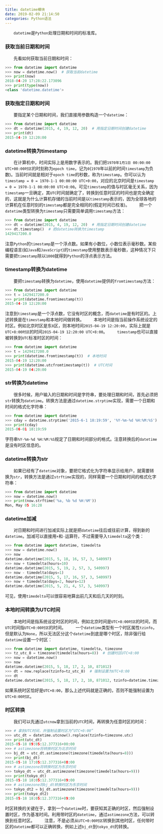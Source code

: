 ```yaml
---
title: datetime模块
date: 2019-02-09 21:14:50
categories: Python语法
---
```

&emsp;&emsp;`datetime`是`Python`处理日期和时间的标准库。

### 获取当前日期和时间

&emsp;&emsp;先看如何获取当前日期和时间：

``` python
>>> from datetime import datetime
>>> now = datetime.now()  # 获取当前datetime
>>> print(now)
2018-04-20 17:28:22.173096
>>> print(type(now))
<class 'datetime.datetime'>
```

### 获取指定日期和时间

&emsp;&emsp;要指定某个日期和时间，我们直接用参数构造一个`datetime`：

``` python
>>> from datetime import datetime
>>> dt = datetime(2015, 4, 19, 12, 20)  # 用指定日期时间创建datetime
>>> print(dt)
2015-04-19 12:20:00
```

### datetime转换为timestamp

&emsp;&emsp;在计算机中，时间实际上是用数字表示的。我们把`1970年1月1日 00:00:00 UTC+00:00时区`的时刻称为`epoch time`，记为`0`(`1970`年以前的时间`timestamp`为负数)。当前时间就是相对于`epoch time`的秒数，称为`timestamp`。你可以认为`timestamp = 0 = 1970-1-1 00:00:00 UTC+0:00`，对应的北京时间是`timestamp = 0 = 1970-1-1 08:00:00 UTC+8:00`。可见`timestamp`的值与时区毫无关系，因为`timestamp`一旦确定，其`UTC`时间就确定了，转换到任意时区的时间也是完全确定的，这就是为什么计算机存储的当前时间是以`timestamp`表示的，因为全球各地的计算机在任意时刻的`timestamp`都是完全相同的(假定时间已校准)。
&emsp;&emsp;把一个`datetime`类型转换为`timestamp`只需要简单调用`timestamp`方法：

``` python
>>> from datetime import datetime
>>> dt = datetime(2015, 4, 19, 12, 20)  # 用指定日期时间创建datetime
>>> dt.timestamp()  # 把datetime转换为timestamp
1429417200.0
```

注意`Python`的`timestamp`是一个浮点数。如果有小数位，小数位表示毫秒数。某些编程语言(如`Java`和`JavaScript`)的`timestamp`使用整数表示毫秒数，这种情况下只需要把`timestamp`除以`1000`就得到`Python`的浮点表示方法。

### timestamp转换为datetime

&emsp;&emsp;要把`timestamp`转换为`datetime`，使用`datetime`提供的`fromtimestamp`方法：

``` python
>>> from datetime import datetime
>>> t = 1429417200.0
>>> print(datetime.fromtimestamp(t))
2015-04-19 12:20:00
```

注意到`timestamp`是一个浮点数，它没有时区的概念，而`datetime`是有时区的。上述转换是在`timestamp`和本地时间做转换。
&emsp;&emsp;本地时间是指当前操作系统设定的时区。例如北京时区是东`8`区，则本地时间`2015-04-19 12:20:00`，实际上就是`UTC+8:00时区`的时间`2015-04-19 12:20:00 UTC+8:00`。
&emsp;&emsp;`timestamp`也可以直接被转换到`UTC`标准时区的时间：

``` python
>>> from datetime import datetime
>>> t = 1429417200.0
>>> print(datetime.fromtimestamp(t))  # 本地时间
2015-04-19 12:20:00
>>> print(datetime.utcfromtimestamp(t))  # UTC时间
2015-04-19 04:20:00
```

### str转换为datetime

&emsp;&emsp;很多时候，用户输入的日期和时间是字符串，要处理日期和时间，首先必须把`str`转换为`datetime`。转换方法是通过`datetime.strptime`实现，需要一个日期和时间的格式化字符串：

``` python
>>> from datetime import datetime
>>> cday = datetime.strptime('2015-6-1 18:19:59', '%Y-%m-%d %H:%M:%S')
>>> print(cday)
2015-06-01 18:19:59
```

字符串`%Y-%m-%d %H:%M:%S`规定了日期和时间部分的格式。注意转换后的`datetime`是没有时区信息的。

### datetime转换为str

&emsp;&emsp;如果已经有了`datetime`对象，要把它格式化为字符串显示给用户，就需要转换为`str`，转换方法是通过`strftime`实现的，同样需要一个日期和时间的格式化字符串：

``` python
>>> from datetime import datetime
>>> now = datetime.now()
>>> print(now.strftime('%a, %b %d %H:%M'))
Mon, May 05 16:28
```

### datetime加减

&emsp;&emsp;对日期和时间进行加减实际上就是把`datetime`往后或往前计算，得到新的`datetime`。加减可以直接用`+`和`-`运算符，不过需要导入`timedelta`这个类：

``` python
>>> from datetime import datetime, timedelta
>>> now = datetime.now()
>>> now
datetime.datetime(2015, 5, 18, 16, 57, 3, 540997)
>>> now + timedelta(hours=10)
datetime.datetime(2015, 5, 19, 2, 57, 3, 540997)
>>> now - timedelta(days=1)
datetime.datetime(2015, 5, 17, 16, 57, 3, 540997)
>>> now + timedelta(days=2, hours=12)
datetime.datetime(2015, 5, 21, 4, 57, 3, 540997)
```

可见，使用`timedelta`可以很容易地算出前几天和后几天的时刻。

### 本地时间转换为UTC时间

&emsp;&emsp;本地时间是指系统设定时区的时间，例如北京时间是`UTC+8:00时区`的时间，而`UTC`时间指`UTC+0:00时区`的时间。
&emsp;&emsp;一个`datetime`类型有一个时区属性`tzinfo`，但是默认为`None`，所以无法区分这个`datetime`到底是哪个时区，除非强行给`datetime`设置一个时区：

``` python
>>> from datetime import datetime, timedelta, timezone
>>> tz_utc_8 = timezone(timedelta(hours=8))  # 创建时区UTC+8:00
>>> now = datetime.now()
>>> now
datetime.datetime(2015, 5, 18, 17, 2, 10, 871012)
>>> dt = now.replace(tzinfo=tz_utc_8)  # 强制设置为UTC+8:00
>>> dt
datetime.datetime(2015, 5, 18, 17, 2, 10, 871012, tzinfo=datetime.timezone(datetime.timedelta(0, 28800)))
```

如果系统时区恰好是`UTC+8:00`，那么上述代码就是正确的，否则不能强制设置为`UTC+8:00时区`。

### 时区转换

&emsp;&emsp;我们可以先通过`utcnow`拿到当前的`UTC`时间，再转换为任意时区的时间：

``` python
>>> # 拿到UTC时间，并强制设置时区为“UTC+0:00”
>>> utc_dt = datetime.utcnow().replace(tzinfo=timezone.utc)
>>> print(utc_dt)
2015-05-18 09:05:12.377316+00:00
>>> # astimezone将转换时区为北京时间
>>> bj_dt = utc_dt.astimezone(timezone(timedelta(hours=8)))
>>> print(bj_dt)
2015-05-18 17:05:12.377316+08:00
>>> # astimezone将转换时区为东京时间
>>> tokyo_dt = utc_dt.astimezone(timezone(timedelta(hours=9)))
>>> print(tokyo_dt)
2015-05-18 18:05:12.377316+09:00
>>> # astimezone将bj_dt转换时区为东京时间
>>> tokyo_dt2 = bj_dt.astimezone(timezone(timedelta(hours=9)))
>>> print(tokyo_dt2)
2015-05-18 18:05:12.377316+09:00
```

时区转换的关键在于，拿到一个`datetime`时，要获知其正确的时区，然后强制设置时区，作为基准时间。利用带时区的`datetime`，通过`astimezone`方法，可以转换到任意时区。
&emsp;&emsp;注意，不是必须从`UTC+0:00时区`转换到其他时区，任何带时区的`datetime`都可以正确转换，例如上述`bj_dt`到`tokyo_dt`的转换。